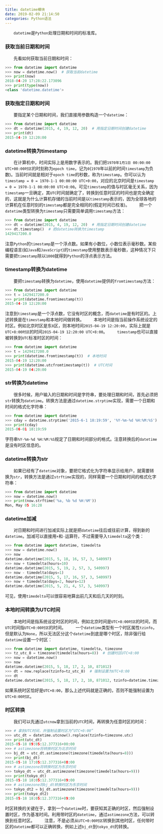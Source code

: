 ```yaml
---
title: datetime模块
date: 2019-02-09 21:14:50
categories: Python语法
---
```

&emsp;&emsp;`datetime`是`Python`处理日期和时间的标准库。

### 获取当前日期和时间

&emsp;&emsp;先看如何获取当前日期和时间：

``` python
>>> from datetime import datetime
>>> now = datetime.now()  # 获取当前datetime
>>> print(now)
2018-04-20 17:28:22.173096
>>> print(type(now))
<class 'datetime.datetime'>
```

### 获取指定日期和时间

&emsp;&emsp;要指定某个日期和时间，我们直接用参数构造一个`datetime`：

``` python
>>> from datetime import datetime
>>> dt = datetime(2015, 4, 19, 12, 20)  # 用指定日期时间创建datetime
>>> print(dt)
2015-04-19 12:20:00
```

### datetime转换为timestamp

&emsp;&emsp;在计算机中，时间实际上是用数字表示的。我们把`1970年1月1日 00:00:00 UTC+00:00时区`的时刻称为`epoch time`，记为`0`(`1970`年以前的时间`timestamp`为负数)。当前时间就是相对于`epoch time`的秒数，称为`timestamp`。你可以认为`timestamp = 0 = 1970-1-1 00:00:00 UTC+0:00`，对应的北京时间是`timestamp = 0 = 1970-1-1 08:00:00 UTC+8:00`。可见`timestamp`的值与时区毫无关系，因为`timestamp`一旦确定，其`UTC`时间就确定了，转换到任意时区的时间也是完全确定的，这就是为什么计算机存储的当前时间是以`timestamp`表示的，因为全球各地的计算机在任意时刻的`timestamp`都是完全相同的(假定时间已校准)。
&emsp;&emsp;把一个`datetime`类型转换为`timestamp`只需要简单调用`timestamp`方法：

``` python
>>> from datetime import datetime
>>> dt = datetime(2015, 4, 19, 12, 20)  # 用指定日期时间创建datetime
>>> dt.timestamp()  # 把datetime转换为timestamp
1429417200.0
```

注意`Python`的`timestamp`是一个浮点数。如果有小数位，小数位表示毫秒数。某些编程语言(如`Java`和`JavaScript`)的`timestamp`使用整数表示毫秒数，这种情况下只需要把`timestamp`除以`1000`就得到`Python`的浮点表示方法。

### timestamp转换为datetime

&emsp;&emsp;要把`timestamp`转换为`datetime`，使用`datetime`提供的`fromtimestamp`方法：

``` python
>>> from datetime import datetime
>>> t = 1429417200.0
>>> print(datetime.fromtimestamp(t))
2015-04-19 12:20:00
```

注意到`timestamp`是一个浮点数，它没有时区的概念，而`datetime`是有时区的。上述转换是在`timestamp`和本地时间做转换。
&emsp;&emsp;本地时间是指当前操作系统设定的时区。例如北京时区是东`8`区，则本地时间`2015-04-19 12:20:00`，实际上就是`UTC+8:00时区`的时间`2015-04-19 12:20:00 UTC+8:00`。
&emsp;&emsp;`timestamp`也可以直接被转换到`UTC`标准时区的时间：

``` python
>>> from datetime import datetime
>>> t = 1429417200.0
>>> print(datetime.fromtimestamp(t))  # 本地时间
2015-04-19 12:20:00
>>> print(datetime.utcfromtimestamp(t))  # UTC时间
2015-04-19 04:20:00
```

### str转换为datetime

&emsp;&emsp;很多时候，用户输入的日期和时间是字符串，要处理日期和时间，首先必须把`str`转换为`datetime`。转换方法是通过`datetime.strptime`实现，需要一个日期和时间的格式化字符串：

``` python
>>> from datetime import datetime
>>> cday = datetime.strptime('2015-6-1 18:19:59', '%Y-%m-%d %H:%M:%S')
>>> print(cday)
2015-06-01 18:19:59
```

字符串`%Y-%m-%d %H:%M:%S`规定了日期和时间部分的格式。注意转换后的`datetime`是没有时区信息的。

### datetime转换为str

&emsp;&emsp;如果已经有了`datetime`对象，要把它格式化为字符串显示给用户，就需要转换为`str`，转换方法是通过`strftime`实现的，同样需要一个日期和时间的格式化字符串：

``` python
>>> from datetime import datetime
>>> now = datetime.now()
>>> print(now.strftime('%a, %b %d %H:%M'))
Mon, May 05 16:28
```

### datetime加减

&emsp;&emsp;对日期和时间进行加减实际上就是把`datetime`往后或往前计算，得到新的`datetime`。加减可以直接用`+`和`-`运算符，不过需要导入`timedelta`这个类：

``` python
>>> from datetime import datetime, timedelta
>>> now = datetime.now()
>>> now
datetime.datetime(2015, 5, 18, 16, 57, 3, 540997)
>>> now + timedelta(hours=10)
datetime.datetime(2015, 5, 19, 2, 57, 3, 540997)
>>> now - timedelta(days=1)
datetime.datetime(2015, 5, 17, 16, 57, 3, 540997)
>>> now + timedelta(days=2, hours=12)
datetime.datetime(2015, 5, 21, 4, 57, 3, 540997)
```

可见，使用`timedelta`可以很容易地算出前几天和后几天的时刻。

### 本地时间转换为UTC时间

&emsp;&emsp;本地时间是指系统设定时区的时间，例如北京时间是`UTC+8:00时区`的时间，而`UTC`时间指`UTC+0:00时区`的时间。
&emsp;&emsp;一个`datetime`类型有一个时区属性`tzinfo`，但是默认为`None`，所以无法区分这个`datetime`到底是哪个时区，除非强行给`datetime`设置一个时区：

``` python
>>> from datetime import datetime, timedelta, timezone
>>> tz_utc_8 = timezone(timedelta(hours=8))  # 创建时区UTC+8:00
>>> now = datetime.now()
>>> now
datetime.datetime(2015, 5, 18, 17, 2, 10, 871012)
>>> dt = now.replace(tzinfo=tz_utc_8)  # 强制设置为UTC+8:00
>>> dt
datetime.datetime(2015, 5, 18, 17, 2, 10, 871012, tzinfo=datetime.timezone(datetime.timedelta(0, 28800)))
```

如果系统时区恰好是`UTC+8:00`，那么上述代码就是正确的，否则不能强制设置为`UTC+8:00时区`。

### 时区转换

&emsp;&emsp;我们可以先通过`utcnow`拿到当前的`UTC`时间，再转换为任意时区的时间：

``` python
>>> # 拿到UTC时间，并强制设置时区为“UTC+0:00”
>>> utc_dt = datetime.utcnow().replace(tzinfo=timezone.utc)
>>> print(utc_dt)
2015-05-18 09:05:12.377316+00:00
>>> # astimezone将转换时区为北京时间
>>> bj_dt = utc_dt.astimezone(timezone(timedelta(hours=8)))
>>> print(bj_dt)
2015-05-18 17:05:12.377316+08:00
>>> # astimezone将转换时区为东京时间
>>> tokyo_dt = utc_dt.astimezone(timezone(timedelta(hours=9)))
>>> print(tokyo_dt)
2015-05-18 18:05:12.377316+09:00
>>> # astimezone将bj_dt转换时区为东京时间
>>> tokyo_dt2 = bj_dt.astimezone(timezone(timedelta(hours=9)))
>>> print(tokyo_dt2)
2015-05-18 18:05:12.377316+09:00
```

时区转换的关键在于，拿到一个`datetime`时，要获知其正确的时区，然后强制设置时区，作为基准时间。利用带时区的`datetime`，通过`astimezone`方法，可以转换到任意时区。
&emsp;&emsp;注意，不是必须从`UTC+0:00时区`转换到其他时区，任何带时区的`datetime`都可以正确转换，例如上述`bj_dt`到`tokyo_dt`的转换。